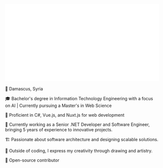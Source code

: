 <div style="width: 100%;">
    <img src="header.svg">
</div>

📍 Damascus, Syria

🎓 Bachelor's degree in Information Technology Engineering with a focus on AI | Currently pursuing a Master's in Web Science

🔧 Proficient in C#, Vue.js, and Nuxt.js for web development

💼 Currently working as a Senior .NET Developer and Software Engineer, bringing 5 years of experience to innovative projects.

🏗️ Passionate about software architecture and designing scalable solutions.

🎨 Outside of coding, I express my creativity through drawing and artistry.

🌟 Open-source contributor